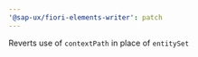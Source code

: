 ```yaml
---
'@sap-ux/fiori-elements-writer': patch
---
```


Reverts use of `contextPath` in place of `entitySet`
